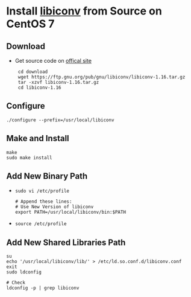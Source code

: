# Install [libiconv](https://www.gnu.org/software/libiconv/) from Source on CentOS 7

## Download
* Get source code on [offical site](https://ftp.gnu.org/pub/gnu/libiconv/)

       cd download
       wget https://ftp.gnu.org/pub/gnu/libiconv/libiconv-1.16.tar.gz
       tar -xzvf libiconv-1.16.tar.gz
       cd libiconv-1.16

## Configure

    ./configure --prefix=/usr/local/libiconv

## Make and Install

    make
    sudo make install

## Add New Binary Path
* `sudo vi /etc/profile`

      # Append these lines:
      # Use New Version of libiconv
      export PATH=/usr/local/libiconv/bin:$PATH

* `source /etc/profile`

## Add New Shared Libraries Path

    su
    echo '/usr/local/libiconv/lib/' > /etc/ld.so.conf.d/libiconv.conf
    exit
    sudo ldconfig
      
    # Check
    ldconfig -p | grep libiconv
